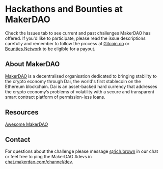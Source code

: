 # Hackathons and Bounties at MakerDAO
Check the Issues tab to see current and past challenges MakerDAO has offered. If you'd like to participate, please read the issue descriptions carefully and remember to follow the process at [Gitcoin.co](https://gitcoin.co/how/contributor) or [Bounties.Network](https://explorer.bounties.network) to be eligible for a payout.

## About MakerDAO
[MakerDAO](https://makerdao.com/) is a decentralised organisation dedicated to bringing stability to the crypto economy through Dai, the world's first stablecoin on the Ethereum blockchain. Dai is an asset-backed hard currency that addresses the crypto economy’s problems of volatility with a secure and transparent smart contract platform of permission-less loans.

## Resources
[Awesome MakerDAO](https://github.com/makerdao/awesome-makerdao)

## Contact
For questions about the challenge please message [@rich.brown](https://chat.makerdao.com/direct/rich.brown) in our chat or feel free to ping the MakerDAO #devs in [chat.makerdao.com/channel/dev](https://chat.makerdao.com/channel/dev).
